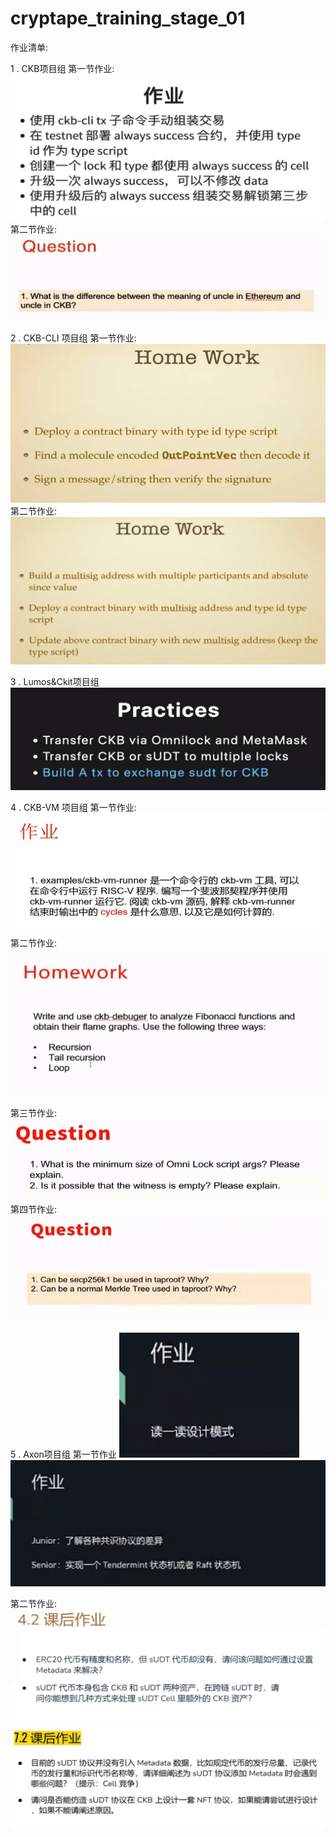 # cryptape_training_stage_01


作业清单:

1 .  CKB项目组
第一节作业:
![作业](homeworklist/ckb_01 "")
第二节作业:
![作业](homeworklist/ckb_02 "")


2 . CKB-CLI 项目组
第一节作业:
![作业](homeworklist/ckb_cli_01 "")
第二节作业:
![作业](homeworklist/ckb_cli_02 "")


3 . Lumos&Ckit项目组
![作业](homeworklist/lumos_01 "")

4 . CKB-VM 项目组
第一节作业:
![作业](homeworklist/ckb_vm_01 "")
第二节作业:
![作业](homeworklist/ckb_vm_02 "")

第三节作业:
![作业](homeworklist/ckb_vm_03 "")
第四节作业:
![作业](homeworklist/ckb_vm_04 "")



5 . Axon项目组
第一节作业
![作业](homeworklist/axon_01_01 "")
![作业](homeworklist/axon_01_02 "")


第二节作业:
![作业](homeworklist/axon_02_01 "")
![作业](homeworklist/axon_02_02 "")
